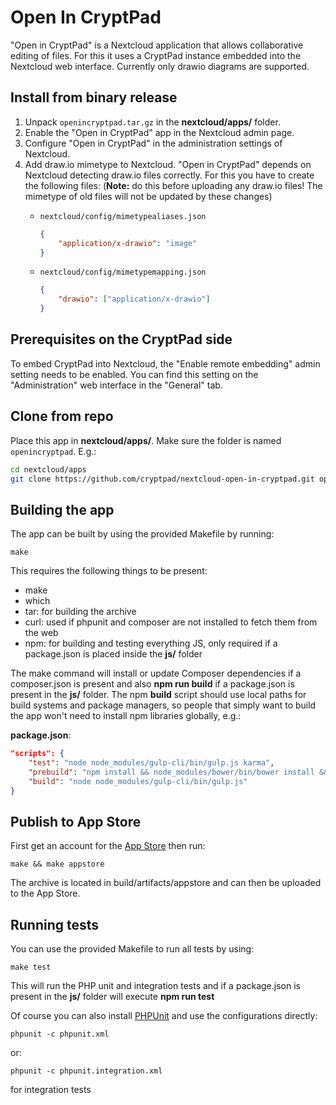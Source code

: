 <!--
SPDX-FileCopyrightText: Wolfgang Ginolas <wolfgang.ginolas@xwiki.com>
SPDX-License-Identifier: CC0-1.0
-->

# Open In CryptPad

"Open in CryptPad" is a Nextcloud application that allows collaborative editing
of files. For this it uses a CryptPad instance embedded into the Nextcloud web
interface. Currently only drawio diagrams are supported.

## Install from binary release

1. Unpack `openincryptpad.tar.gz` in the **nextcloud/apps/** folder.
2. Enable the "Open in CryptPad" app in the Nextcloud admin page.
3. Configure "Open in CryptPad" in the administration settings of Nextcloud.
4. Add draw.io mimetype to Nextcloud. "Open in CryptPad" depends on Nextcloud
   detecting draw.io files correctly. For this you have to create the following
   files: (**Note:** do this before uploading any draw.io files! The mimetype of
   old files will not be updated by these changes)
    - `nextcloud/config/mimetypealiases.json`

        ``` json
        {
            "application/x-drawio": "image"
        }
        ```

    - `nextcloud/config/mimetypemapping.json`

        ``` json
        {
            "drawio": ["application/x-drawio"]
        }
        ```

## Prerequisites on the CryptPad side

To embed CryptPad into Nextcloud, the "Enable remote embedding" admin setting
needs to be enabled. You can find this setting on the "Administration" web
interface in the "General" tab.


## Clone from repo
Place this app in **nextcloud/apps/**. Make sure the folder is named `openincryptpad`. E.g.:

``` sh
cd nextcloud/apps
git clone https://github.com/cryptpad/nextcloud-open-in-cryptpad.git openincryptpad
```

## Building the app

The app can be built by using the provided Makefile by running:

    make

This requires the following things to be present:
* make
* which
* tar: for building the archive
* curl: used if phpunit and composer are not installed to fetch them from the web
* npm: for building and testing everything JS, only required if a package.json is placed inside the **js/** folder

The make command will install or update Composer dependencies if a composer.json is present and also **npm run build** if a package.json is present in the **js/** folder. The npm **build** script should use local paths for build systems and package managers, so people that simply want to build the app won't need to install npm libraries globally, e.g.:

**package.json**:
```json
"scripts": {
    "test": "node node_modules/gulp-cli/bin/gulp.js karma",
    "prebuild": "npm install && node_modules/bower/bin/bower install && node_modules/bower/bin/bower update",
    "build": "node node_modules/gulp-cli/bin/gulp.js"
}
```


## Publish to App Store

First get an account for the [App Store](http://apps.nextcloud.com/) then run:

    make && make appstore

The archive is located in build/artifacts/appstore and can then be uploaded to the App Store.

## Running tests
You can use the provided Makefile to run all tests by using:

    make test

This will run the PHP unit and integration tests and if a package.json is present in the **js/** folder will execute **npm run test**

Of course you can also install [PHPUnit](http://phpunit.de/getting-started.html) and use the configurations directly:

    phpunit -c phpunit.xml

or:

    phpunit -c phpunit.integration.xml

for integration tests
